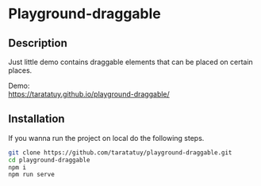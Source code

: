 # Playground-draggable

## Description

Just little demo contains draggable elements that can be placed on certain places.  

Demo:  
https://taratatuy.github.io/playground-draggable/

## Installation

If you wanna run the project on local do the following steps.  

```bash
git clone https://github.com/taratatuy/playground-draggable.git
cd playground-draggable
npm i
npm run serve
```

